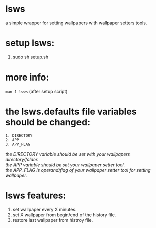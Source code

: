 # lsws
a simple wrapper for setting wallpapers with wallpaper setters tools.
# setup lsws:
1. sudo sh setup.sh
# more info:
`man 1 lsws` (after setup script)
# the lsws.defaults file variables should be changed:
	1. DIRECTORY
	2. APP
	3. APP_FLAG
*the DIRECTORY variable should be set with your wallpapers directory/folder.*<br />
*the APP variable should be set your wallpaper setter tool.*<br />
*the APP_FLAG is operand/flag of your wallpaper setter tool for setting wallpaper.*<br />
# lsws features:
1. set wallpaper every X minutes.
2. set X wallpaper from  begin/end of the history file.
3. restore last wallpaper from histroy file.
